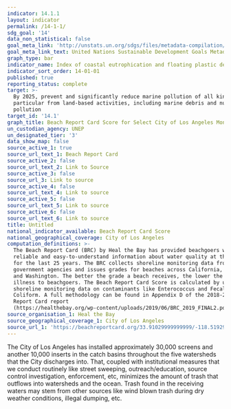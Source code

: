 ```yaml
---
indicator: 14.1.1
layout: indicator
permalink: /14-1-1/
sdg_goal: '14'
data_non_statistical: false
goal_meta_link: 'http://unstats.un.org/sdgs/files/metadata-compilation/Metadata-Goal-14.pdf'
goal_meta_link_text: United Nations Sustainable Development Goals Metadata (pdf 288kB)
graph_type: bar
indicator_name: Index of coastal eutrophication and floating plastic debris density
indicator_sort_order: 14-01-01
published: true
reporting_status: complete
target: >-
  By 2025, prevent and significantly reduce marine pollution of all kinds, in
  particular from land-based activities, including marine debris and nutrient
  pollution
target_id: '14.1'
graph_title: Beach Report Card Score for Select City of Los Angeles Monitoring Stations
un_custodian_agency: UNEP
un_designated_tier: '3'
data_show_map: false
source_active_1: true
source_url_text_1: Beach Report Card
source_active_2: false
source_url_text_2: Link to Source
source_active_3: false
source_url_3: Link to source
source_active_4: false
source_url_text_4: Link to source
source_active_5: false
source_url_text_5: Link to source
source_active_6: false
source_url_text_6: Link to source
title: Untitled
national_indicator_available: Beach Report Card Score
national_geographical_coverage: City of Los Angeles
computation_definitions: >-
  The Beach Report Card (BRC) by Heal the Bay has provided beachgoers with
  reliable and easy-to-understand information about water quality at the beach
  for the last 25 years. The BRC collects shoreline monitoring data from
  government agencies and issues grades for beaches across California, Oregon,
  and Washington. The better the grade a beach receives, the lower the risk of
  illness to beachgoers. The Beach Report Card Score is calculated by using
  shoreline monitoring data on contaminants like Enterococcus and Fecal
  Coliform. A full methodology can be found in Appendix D of the 2018-2019 Beach
  Report Card report
  (https://healthebay.org/wp-content/uploads/2019/06/BRC_2019_FINAL2.pdf).
source_organisation_1: Heal the Bay
source_geographical_coverage_1: City of Los Angeles
source_url_1: 'https://beachreportcard.org/33.91029999999999/-118.51929100000001/11'
---
```

The City of Los Angeles has installed approximately 30,000 screens and another 10,000 inserts in the catch basins throughout the five watersheds that the City discharges into. That, coupled with institutional measures that we conduct routinely like street sweeping, outreach/education, source control investigation, enforcement, etc, minimizes the amount of trash that outflows into watersheds and the ocean. Trash found in the receiving waters may stem from other sources like wind blown trash during dry weather conditions, illegal dumping, etc.

